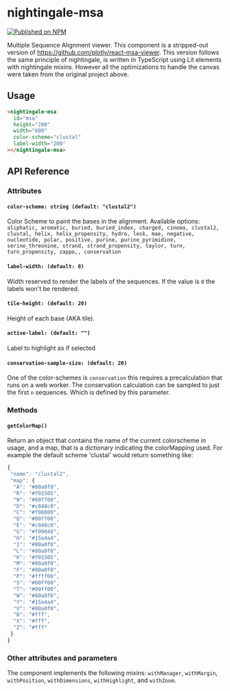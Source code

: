 # nightingale-msa

[![Published on NPM](https://img.shields.io/npm/v/@nightingale-elements/nightingale-msa.svg)](https://www.npmjs.com/package/@nightingale-elements/nightingale-msa)

Multiple Sequence Alignment viewer. This component is a stripped-out version of https://github.com/plotly/react-msa-viewer. This version follows the same principle of nightingale, is written in TypeScript using Lit elements with nightingale mixins. However all the optimizations to handle the canvas were taken from the original project above.

## Usage

```html
<nightingale-msa
  id="msa"
  height="200"
  width="600"
  color-scheme="clustal"
  label-width="200"
></nightingale-msa>
```

## API Reference

### Attributes

#### `color-scheme: string (default: "clustal2")`

Color Scheme to paint the bases in the alignment. Available options:
`aliphatic, aromatic, buried, buried_index, charged, cinema, clustal2, clustal, helix, helix_propensity, hydro, lesk, mae, negative, nucleotide, polar, positive, purine, purine_pyrimidine, serine_threonine, strand, strand_propensity, taylor, turn, turn_propensity, zappo,, conservation`

#### `label-width: (default: 0)`

Width reserved to render the labels of the sequences. If the value is `0` the labels won't be rendered.

#### `tile-height: (default: 20)`

Height of each base (AKA tile).

#### `active-label: (default: "")`

Label to highlight as if selected

#### `conservation-sample-size: (default: 20)`

One of the color-schemes is `conservation` this requires a precalculation that runs on a web worker. The conservation calculation can be sampled to just the first `n` sequences. Which is defined by this parameter.

### Methods

#### `getColorMap()`

Return an object that contains the name of the current colorscheme in usage, and a map, that is a dictionary indicating the colorMapping used. For example the default scheme 'clustal' would return something like:

```javascript
{
 "name": "clustal2",
 "map": {
  "A": "#80a0f0",
  "R": "#f01505",
  "N": "#00ff00",
  "D": "#c048c0",
  "C": "#f08080",
  "Q": "#00ff00",
  "E": "#c048c0",
  "G": "#f09048",
  "H": "#15a4a4",
  "I": "#80a0f0",
  "L": "#80a0f0",
  "K": "#f01505",
  "M": "#80a0f0",
  "F": "#80a0f0",
  "P": "#ffff00",
  "S": "#00ff00",
  "T": "#00ff00",
  "W": "#80a0f0",
  "Y": "#15a4a4",
  "V": "#80a0f0",
  "B": "#fff",
  "X": "#fff",
  "Z": "#fff"
 }
}
```

### Other attributes and parameters

The component implements the following mixins: `withManager`, `withMargin`, `withPosition`, `withDimensions`, `withHighlight`, and `withZoom`.
